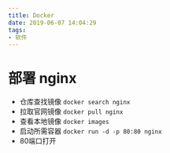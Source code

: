 ```yaml
---
title: Docker
date: 2019-06-07 14:04:29
tags:
- 软件
---
```


<!-- more -->

# 部署 nginx
- 仓库查找镜像 `docker search nginx`
- 拉取官网镜像 `docker pull nginx`
- 查看本地镜像 `docker images`
- 启动所需容器 `docker run -d -p 80:80 nginx`
- 80端口打开